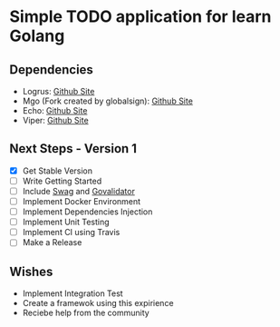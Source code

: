 # Simple TODO application for learn Golang

## Dependencies

- Logrus: [Github Site](https://github.com/sirupsen/logrus)
- Mgo (Fork created by globalsign): [Github Site](https://github.com/globalsign/mgo)
- Echo: [Github Site](https://github.com/labstack/echo)
- Viper: [Github Site](https://github.com/spf13/viper)

## Next Steps - Version 1

- [x] Get Stable Version
- [ ] Write Getting Started
- [ ] Include [Swag](https://github.com/swaggo/swag) and [Govalidator](https://github.com/asaskevich/govalidator)
- [ ] Implement Docker Environment
- [ ] Implement Dependencies Injection
- [ ] Implement Unit Testing
- [ ] Implement CI using Travis
- [ ] Make a Release

## Wishes

- Implement Integration Test
- Create a framewok using this expirience
- Reciebe help from the community